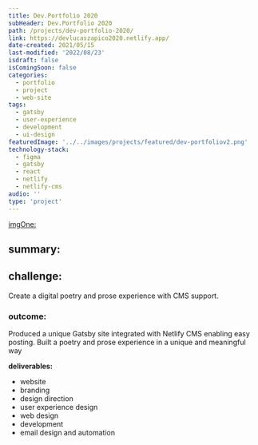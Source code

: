 ```yaml
---
title: Dev.Portfolio 2020
subHeader: Dev.Portfolio 2020
path: /projects/dev-portfolio-2020/
link: https://devlucaszapico2020.netlify.app/
date-created: 2021/05/15
last-modified: '2022/08/23'
isdraft: false
isComingSoon: false
categories:
  - portfolio
  - project
  - web-site
tags:
  - gatsby
  - user-experience
  - development
  - ui-design
featuredImage: '../../images/projects/featured/dev-portfoliov2.png'
technology-stack:
  - figma
  - gatsby
  - react
  - netlify
  - netlify-cms
audio: ''
type: 'project'
---
```


[imgOne:](../assets/images/projects/yogaofwords-showcase-1.png)

## summary:

## challenge:

Create a digital poetry and prose experience with CMS support.

### outcome:

Produced a unique Gatsby site integrated with Netlify CMS enabling easy
posting. Built a poetry and prose experience in a unique and meaningful
way

**deliverables:**

- website
- branding
- design direction
- user experience design
- web design
- development
- email design and automation
